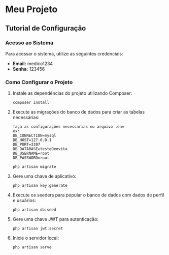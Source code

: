 # Meu Projeto

## Tutorial de Configuração

### Acesso ao Sistema

Para acessar o sistema, utilize as seguintes credenciais:

-   **Email:** medico1234
-   **Senha:** 123456

### Como Configurar o Projeto

1. Instale as dependências do projeto utilizando Composer:

    ```
    composer install
    ```

2. Execute as migrações do banco de dados para criar as tabelas necessárias:

    ```
    faça as configurações necessarias no arquivo .env
    ex:
    DB_CONNECTION=mysql
    DB_HOST=127.0.0.1
    DB_PORT=3307
    DB_DATABASE=testeDeovita
    DB_USERNAME=root
    DB_PASSWORD=root
    
    php artisan migrate
    ```

3. Gere uma chave de aplicativo:
    ```
    php artisan key:generate
    ```
4. Execute os seeders para popular o banco de dados com dados de perfil e usuários:

    ```
    php artisan db:seed
    ```

5. Gere uma chave JWT para autenticação:
    ```
    php artisan jwt:secret
    ```
6. Inicie o servidor local:
    ```
    php artisan serve
    ```
